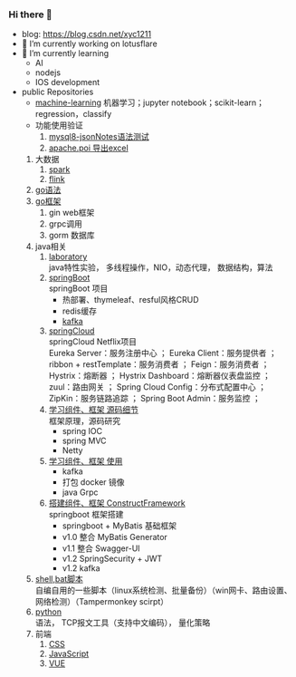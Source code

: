 <!--
**xu1211/xu1211** is a ✨ _special_ ✨ repository because its `README.md` (this file) appears on your GitHub profile.

Here are some ideas to get you started:

- 👯 I’m looking to collaborate on ...
- 🤔 I’m looking for help with ...
- 💬 Ask me about ...
- 📫 How to reach me: ...
- 😄 Pronouns: ...
- ⚡ Fun fact: ...
-->

### Hi there 👋

- blog: https://blog.csdn.net/xyc1211
- 🔭 I’m currently working on lotusflare
- 🌱 I’m currently learning 
  - AI
  - nodejs
  - IOS development
- public Repositories
  - [machine-learning](https://github.com/xu1211/machine-learning)
    机器学习；jupyter notebook；scikit-learn；regression，classify
  - 功能使用验证
     1. [mysql8-jsonNotes语法测试](https://github.com/xu1211/mysql-jsonNotes)
     2. [apache.poi 导出excel](https://github.com/xu1211/poi-demo)
  1. 大数据
     1. [spark](https://github.com/xu1211/spark-test)
     2. [flink](https://github.com/xu1211/flink-test)
  1. [go语法](https://github.com/xu1211/Golang)
  2. [go框架](https://github.com/xu1211/goFrame)
     1. gin web框架
     2. grpc调用
     3. gorm  数据库
  1. java相关
     1. [laboratory](https://github.com/xu1211/JavaTest)\
      java特性实验，
      多线程操作，NIO，动态代理，
      数据结构，算法
     1. [springBoot](https://github.com/xu1211/springbootdemo)\
      springBoot 项目
        - 热部署、thymeleaf、resful风格CRUD
        - redis缓存
        - [kafka](https://github.com/xu1211/kafka-test)
     1. [springCloud](https://github.com/xu1211/springclouddemo)\
      springCloud Netflix项目\
        Eureka Server：服务注册中心 ；
        Eureka Client：服务提供者 ；
        ribbon + restTemplate：服务消费者 ；
        Feign：服务消费者 ；
        Hystrix：熔断器 ；
        Hystrix Dashboard：熔断器仪表盘监控 ；
        zuul：路由网关 ；
        Spring Cloud Config：分布式配置中心 ；
        ZipKin：服务链路追踪 ；
        Spring Boot Admin：服务监控 ；
     1. [学习组件、框架 源码细节](https://github.com/xu1211/JavaFramework)\
      框架原理，源码研究
        - spring IOC
        - spring MVC
        - Netty
     1. [学习组件、框架 使用](https://github.com/xu1211/framework-learning)
        - kafka
        - 打包 docker 镜像
        - java Grpc
     1. [搭建组件、框架 ConstructFramework](https://gitee.com/xu_yuchun/construct-framework)\
      springboot 框架搭建
        - springboot + MyBatis 基础框架
        - v1.0 整合 MyBatis Generator
        - v1.1 整合 Swagger-UI
        - v1.2 SpringSecurity + JWT
        - v1.2 kafka
  1. [shell,bat脚本](https://github.com/xu1211/ShellScript)\
  自编自用的一些脚本（linux系统检测、批量备份）（win网卡、路由设置、网络检测）（Tampermonkey scirpt）
  1. [python](https://github.com/xu1211/python)\
  语法，
  TCP报文工具（支持中文编码），
  量化策略
  1. 前端
     1. [CSS](https://github.com/xu1211/CSS)
     1. [JavaScript](https://github.com/xu1211/JavaScript)
     1. [VUE](https://github.com/xu1211/vue)
